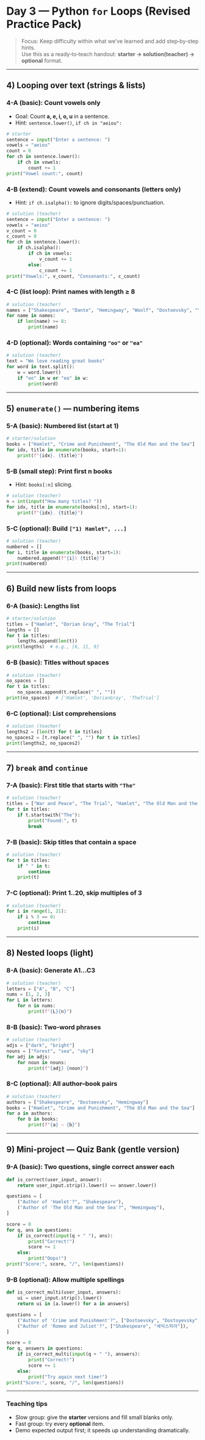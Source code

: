 # Day 3 — Python `for` Loops (Revised Practice Pack)

> Focus: Keep difficulty within what we’ve learned and add step‑by‑step hints.  
> Use this as a ready‑to‑teach handout: **starter → solution(teacher) → optional** format.

---

## 4) Looping over text (strings & lists)

### 4-A (basic): Count **vowels** only
- Goal: Count **a, e, i, o, u** in a sentence.
- Hint: `sentence.lower()`, `if ch in "aeiou":`
```python
# starter
sentence = input("Enter a sentence: ")
vowels = "aeiou"
count = 0
for ch in sentence.lower():
    if ch in vowels:
        count += 1
print("Vowel count:", count)
```

### 4-B (extend): Count vowels **and consonants** (letters only)
- Hint: `if ch.isalpha():` to ignore digits/spaces/punctuation.
```python
# solution (teacher)
sentence = input("Enter a sentence: ")
vowels = "aeiou"
v_count = 0
c_count = 0
for ch in sentence.lower():
    if ch.isalpha():
        if ch in vowels:
            v_count += 1
        else:
            c_count += 1
print("Vowels:", v_count, "Consonants:", c_count)
```

### 4-C (list loop): Print names with **length ≥ 8**
```python
# solution (teacher)
names = ["Shakespeare", "Dante", "Hemingway", "Woolf", "Dostoevsky", "Yeats"]
for name in names:
    if len(name) >= 8:
        print(name)
```

### 4-D (optional): Words containing `"oo"` or `"ea"`
```python
# solution (teacher)
text = "We love reading great books"
for word in text.split():
    w = word.lower()
    if "oo" in w or "ea" in w:
        print(word)
```

---

## 5) `enumerate()` — numbering items

### 5-A (basic): Numbered list (start at 1)
```python
# starter/solution
books = ["Hamlet", "Crime and Punishment", "The Old Man and the Sea"]
for idx, title in enumerate(books, start=1):
    print(f"{idx}. {title}")
```

### 5-B (small step): Print **first n** books
- Hint: `books[:n]` slicing.
```python
# solution (teacher)
n = int(input("How many titles? "))
for idx, title in enumerate(books[:n], start=1):
    print(f"{idx}. {title}")
```

### 5-C (optional): Build `["1) Hamlet", ...]`
```python
# solution (teacher)
numbered = []
for i, title in enumerate(books, start=1):
    numbered.append(f"{i}) {title}")
print(numbered)
```

---

## 6) Build new lists from loops

### 6-A (basic): Lengths list
```python
# starter/solution
titles = ["Hamlet", "Dorian Gray", "The Trial"]
lengths = []
for t in titles:
    lengths.append(len(t))
print(lengths)  # e.g., [6, 11, 9]
```

### 6-B (basic): Titles **without spaces**
```python
# solution (teacher)
no_spaces = []
for t in titles:
    no_spaces.append(t.replace(" ", ""))
print(no_spaces)  # ['Hamlet', 'DorianGray', 'TheTrial']
```

### 6-C (optional): List comprehensions
```python
# solution (teacher)
lengths2 = [len(t) for t in titles]
no_spaces2 = [t.replace(" ", "") for t in titles]
print(lengths2, no_spaces2)
```

---

## 7) `break` and `continue`

### 7-A (basic): First title that starts with `"The"`
```python
# solution (teacher)
titles = ["War and Peace", "The Trial", "Hamlet", "The Old Man and the Sea"]
for t in titles:
    if t.startswith("The"):
        print("Found:", t)
        break
```

### 7-B (basic): Skip titles that contain a **space**
```python
# solution (teacher)
for t in titles:
    if " " in t:
        continue
    print(t)
```

### 7-C (optional): Print 1..20, skip multiples of 3
```python
# solution (teacher)
for i in range(1, 21):
    if i % 3 == 0:
        continue
    print(i)
```

---

## 8) Nested loops (light)

### 8-A (basic): Generate A1…C3
```python
# solution (teacher)
letters = ["A", "B", "C"]
nums = [1, 2, 3]
for L in letters:
    for n in nums:
        print(f"{L}{n}")
```

### 8-B (basic): Two‑word phrases
```python
# solution (teacher)
adjs = ["dark", "bright"]
nouns = ["forest", "sea", "sky"]
for adj in adjs:
    for noun in nouns:
        print(f"{adj} {noun}")
```

### 8-C (optional): All author–book pairs
```python
# solution (teacher)
authors = ["Shakespeare", "Dostoevsky", "Hemingway"]
books = ["Hamlet", "Crime and Punishment", "The Old Man and the Sea"]
for a in authors:
    for b in books:
        print(f"{a} — {b}")
```

---

## 9) Mini‑project — Quiz Bank (gentle version)

### 9-A (basic): Two questions, **single** correct answer each
```python
def is_correct(user_input, answer):
    return user_input.strip().lower() == answer.lower()

questions = [
    ("Author of 'Hamlet'?", "Shakespeare"),
    ("Author of 'The Old Man and the Sea'?", "Hemingway"),
]

score = 0
for q, ans in questions:
    if is_correct(input(q + " "), ans):
        print("Correct!")
        score += 1
    else:
        print("Oops!")
print("Score:", score, "/", len(questions))
```

### 9-B (optional): Allow **multiple spellings**
```python
def is_correct_multi(user_input, answers):
    ui = user_input.strip().lower()
    return ui in [a.lower() for a in answers]

questions = [
    ("Author of 'Crime and Punishment'?", ["Dostoevsky", "Dostoyevsky", "도스토옙스키"]),
    ("Author of 'Romeo and Juliet'?", ["Shakespeare", "셰익스피어"]),
]

score = 0
for q, answers in questions:
    if is_correct_multi(input(q + " "), answers):
        print("Correct!")
        score += 1
    else:
        print("Try again next time!")
print("Score:", score, "/", len(questions))
```

---

### Teaching tips
- Slow group: give the **starter** versions and fill small blanks only.  
- Fast group: try every **optional** item.  
- Demo expected output first; it speeds up understanding dramatically.
